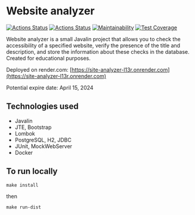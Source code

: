 # Website analyzer

[![Actions Status](https://github.com/SerKonstantin/java-project-72/actions/workflows/hexlet-check.yml/badge.svg)](https://github.com/SerKonstantin/java-project-72/actions)
[![Actions Status](https://github.com/SerKonstantin/java-project-72/actions/workflows/build.yml/badge.svg)](https://github.com/SerKonstantin/java-project-72/actions)
[![Maintainability](https://api.codeclimate.com/v1/badges/aa2bce53e386128eb3aa/maintainability)](https://codeclimate.com/github/SerKonstantin/java-project-72/maintainability)
[![Test Coverage](https://api.codeclimate.com/v1/badges/aa2bce53e386128eb3aa/test_coverage)](https://codeclimate.com/github/SerKonstantin/java-project-72/test_coverage)

Website analyzer is a small Javalin project that allows you to check the accessibility of a specified website, verify the presence of the title and description, and store the information about these checks in the database.
Created for educational purposes.

Deployed on render.com: [https://site-analyzer-l13r.onrender.com](https://site-analyzer-l13r.onrender.com)

Potential expire date:  April 15, 2024

## Technologies used
- Javalin
- JTE, Bootstrap
- Lombok
- PostgreSQL, H2, JDBC
- JUnit, MockWebServer
- Docker

## To run locally
```shell
make install
```

then

```shell
make run-dist
```
